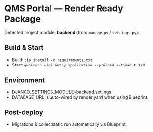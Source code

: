 # QMS Portal — Render Ready Package

Detected project module: **backend** (from `manage.py` / `settings.py`).

## Build & Start
- Build: `pip install -r requirements.txt`
- Start: `gunicorn wsgi_entry:application --preload --timeout 120`

## Environment
- DJANGO_SETTINGS_MODULE=backend.settings
- DATABASE_URL is auto-wired by render.yaml when using Blueprint.

## Post-deploy
- Migrations & collectstatic run automatically via Blueprint.
